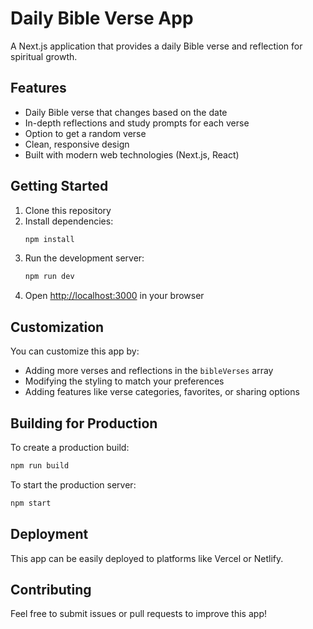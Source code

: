 
# Daily Bible Verse App

A Next.js application that provides a daily Bible verse and reflection for spiritual growth.

## Features

- Daily Bible verse that changes based on the date
- In-depth reflections and study prompts for each verse
- Option to get a random verse
- Clean, responsive design
- Built with modern web technologies (Next.js, React)

## Getting Started

1. Clone this repository
2. Install dependencies:
   ```bash
   npm install
   ```
3. Run the development server:
   ```bash
   npm run dev
   ```
4. Open [http://localhost:3000](http://localhost:3000) in your browser

## Customization

You can customize this app by:
- Adding more verses and reflections in the `bibleVerses` array
- Modifying the styling to match your preferences
- Adding features like verse categories, favorites, or sharing options

## Building for Production

To create a production build:
```bash
npm run build
```

To start the production server:
```bash
npm start
```

## Deployment

This app can be easily deployed to platforms like Vercel or Netlify.

## Contributing

Feel free to submit issues or pull requests to improve this app!
